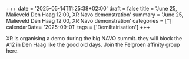 +++
date = '2025-05-14T11:25:38+02:00'
draft = false
title = 'June 25, Malieveld Den Haag 12:00, XR Navo demonstration'
summary = 'June 25, Malieveld Den Haag 12:00, XR Navo demonstration'
categories = ['']
calendarDate= '2025-09-01'
tags = ['Demiltairisation']
+++

XR is organising a demo during the big NAVO summit. they will block the A12 in Den Haag like the good old days. Join the Felgroen affinity group here.
